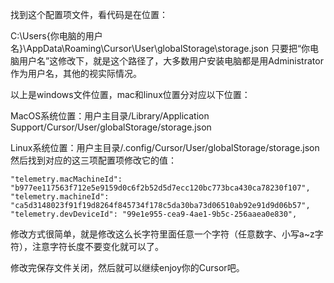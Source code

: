 找到这个配置项文件，看代码是在位置：

C:\Users\{你电脑的用户名}\AppData\Roaming\Cursor\User\globalStorage\storage.json
只要把“你电脑用户名”这修改下，就是这个路径了，大多数用户安装电脑都是用Administrator作为用户名，其他的视实际情况。

以上是windows文件位置，mac和linux位置分对应以下位置：

MacOS系统位置：用户主目录/Library/Application Support/Cursor/User/globalStorage/storage.json

Linux系统位置：用户主目录/.config/Cursor/User/globalStorage/storage.json
然后找到对应的这三项配置项修改它的值：

    "telemetry.macMachineId": "b977ee117563f712e5e9159d0c6f2b52d5d7ecc120bc773bca430ca78230f107",
    "telemetry.machineId": "ca5d3148023f91f19d8264f845734f178c5da30ba73d06510ab92e91d9d06b57",
    "telemetry.devDeviceId": "99e1e955-cea9-4ae1-9b5c-256aaea0e830",

修改方式很简单，就是修改这么长字符里面任意一个字符（任意数字、小写a~z字符），注意字符长度不要变化就可以了。

修改完保存文件关闭，然后就可以继续enjoy你的Cursor吧。

